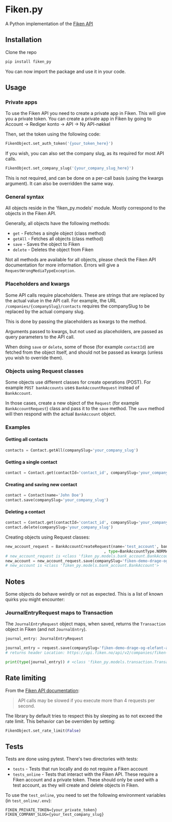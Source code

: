 # Fiken.py
A Python implementation of the [Fiken API](https://api.fiken.no/api/v2/docs/#/contacts/createContact)

## Installation
Clone the repo
```bash
pip install fiken_py
```
You can now import the package and use it in your code.

## Usage
### Private apps
To use the Fiken API you need to create a private app in Fiken. 
This will give you a private token. You can create a private app in Fiken by going to Account -> Rediger konto -> 
API -> Ny API-nøkkel

Then, set the token using the following code:
```python
FikenObject.set_auth_token('{your_token_here}')
```

If you wish, you can also set the company slug, as its required for most API calls.
```python
FikenObject.set_company_slug('{your_company_slug_here}')
```
This is not required, and can be done on a per-call basis (using the kwargs argument).
It can also be overridden the same way.

### General syntax
All objects reside in the 'fiken_py.models' module.
Mostly correspond to the objects in the Fiken API.

Generally, all objects have the following methods:
- `get` - Fetches a single object (class method)
- `getAll` - Fetches all objects (class method)
- `save` - Saves the object to Fiken
- `delete` - Deletes the object from Fiken

Not all methods are available for all objects, please check the Fiken API documentation for more information.
Errors will give a `RequestWrongMediaTypeException`.


### Placeholders and kwargs
Some API calls require placeholders. These are strings that are replaced by the actual value in the API call.
For example, the URL `/companies/{companySlug}/contacts` requires the companySlug to be replaced by the actual company slug.

This is done by passing the placeholders as kwargs to the method.

Arguments passed to kwargs, but not used as placeholders, are passed as query parameters to the API call.

When doing `save` or `delete`, some of those (for example `contactId`) are fetched from
the object itself, and should not be passed as kwargs (unless you wish to override them).

### Objects using Request classes
Some objects use different classes for create operations (POST).
For example `POST bankAccounts` uses `BankAccountRequest` instead of `BankAccount`.  
  
In those cases, create a new object of the `Request` (for example `BankAccountRequest`) class and pass it to the `save` method.
The `save` method will then respond with the actual `BankAccount` object.

### Examples
#### Getting all contacts
```python
contacts = Contact.getAll(companySlug='your_company_slug')
```

#### Getting a single contact
```python
contact = Contact.get(contactId='contact_id', companySlug='your_company_slug')
```

#### Creating and saving new contact
```python
contact = Contact(name='John Doe')
contact.save(companySlug='your_company_slug')
```

#### Deleting a contact
```python
contact = Contact.get(contactId='contact_id', companySlug='your_company_slug')
contact.delete(companySlug='your_company_slug')
```

Creating objects using Request classes:
```python
new_account_request = BankAccountCreateRequest(name='test_account', bankAccountNumber="11122233334 "
                                           , type=BankAccountType.NORMAL)
# new_account_request is <class 'fiken_py.models.bank_account.BankAccountCreateRequest'>
new_account = new_account_request.save(companySlug='fiken-demo-drage-og-elefant-as')
# new_account is <class 'fiken_py.models.bank_account.BankAccount'>
```

## Notes
Some objects do behave weirdly or not as expected.
This is a list of known quirks you might encounter:
### JournalEntryRequest maps to Transaction
The `JournalEntryRequest` object maps, when saved, returns the 
`Transaction` object in Fiken (and not `JournalEntry`).

```python
journal_entry: JournalEntryRequest

journal_entry = request.save(companySlug='fiken-demo-drage-og-elefant-as')
# returns header Location: https://api.fiken.no/api/v2/companies/fiken-demo-drage-og-elefant-as/transactions/{some id}

print(type(journal_entry)) # <class 'fiken_py.models.transaction.Transaction'>
```

## Rate limiting
From the [Fiken API documentation](https://api.fiken.no/api/v2/docs/):
> API calls may be slowed if you execute more than 4 requests per second.

The library by default tries to respect this by sleeping as to not exceed the rate limit.
This behavior can be overriden by setting:

```python
FikenObject.set_rate_limit(False)
```


## Tests
Tests are done using pytest. There's two directories with tests:
- `tests` - Tests that run locally and do not require a Fiken account
- `tests_online` - Tests that interact with the Fiken API. These require a Fiken account and a private token.
These should only be used with a test account, as they will create and delete objects in Fiken.

To use the `test_online`, you need to set the following environment variables (in `test_online/.env`):
```dotenv
FIKEN_PRIVATE_TOKEN={your_private_token}
FIKEN_COMPANY_SLUG={your_test_company_slug}
```